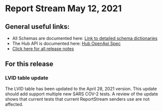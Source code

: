 #  Report Stream May 12, 2021

## General useful links:

- All Schemas are documented here:  [Link to detailed schema dictionaries](../schema_documentation)
- The Hub API is documented here: [Hub OpenApi Spec](../openapi.yml)
- [Click here for all release notes](../releases)

## For this release

### LVID table update

The LVID table has been updated to the April 28, 2021 version. 
This update should add support multiple new SARS COV-2 tests. 
A review of the update shows that current tests that 
current ReportStream senders use are not affected. 
